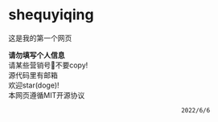 # shequyiqing
这是我的第一个网页
<div><strong>请勿填写个人信息</strong></div>
请某些营销号🔨不要copy! <br>
源代码里有邮箱 <br>
欢迎star(doge)! <br>
本网页遵循MIT开源协议

                                                    2022/6/6
